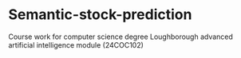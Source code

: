 # Semantic-stock-prediction
Course work for computer science degree Loughborough advanced artificial intelligence module (24COC102)

